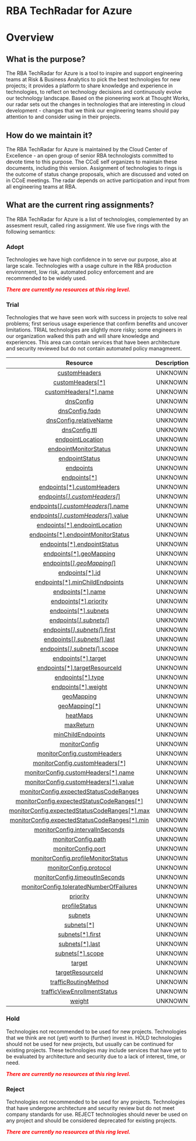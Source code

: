 
RBA TechRadar for Azure
=======================

# Overview

## What is the purpose?


The RBA TechRadar for Azure is a tool to inspire and support engineering teams at Risk & Business Analytics to pick the best technologies for new projects; it provides a platform to share knowledge and experience in technologies, to reflect on technology decisions and continuously evolve our technology landscape.  Based on the pioneering work at Thought Works, our radar sets out the changes in technologies that are interesting in cloud development - changes that we think our engineering teams should pay attention to and consider using in their projects.
## How do we maintain it?


The RBA TechRadar for Azure is maintained by the Cloud Center of Excellence - an open group of senior RBA technologists committed to devote time to this purpose.  The CCoE self organizes to maintain these documents, including this version.  Assignment of technologies to rings is the outcome of status change proposals, which are discussed and voted on in CCoE meetings.  The radar depends on active participation and input from all engineering teams at RBA.
## What are the current ring assignments?


The RBA TechRadar for Azure is a list of technologies, complemented by an assesment result, called ring assignment.  We use five rings with the following semantics:
### Adopt


Technologies we have high confidence in to serve our purpose, also at large scale.  Technologies with a usage culture in the RBA production environment, low risk, automated policy enforcement and are recommended to be widely used.  
  
***<font color="red"> There are currently no resources at this ring level. </font>***
### Trial


Technologies that we have seen work with success in projects to solve real problems;  first serious usage experience that confirm benefits and uncover limitations.  TRIAL technologies are slightly more risky; some engineers in our organization walked this path and will share knowledge and experiences.  This area can contain services that have been architecture and security reviewed but do not contain automated policy managmeent.  

|Resource|Description|Path|Status|
| :---: | :---: | :---: | :---: |
|[customHeaders](https://github.com/openrba/python-azure-techradar/blob/master/Microsoft.Network/trafficmanagerprofiles/customHeaders)|UNKNOWN|Microsoft.Network/trafficmanagerprofiles/customHeaders|TRIAL|
|[customHeaders[*]](https://github.com/openrba/python-azure-techradar/blob/master/Microsoft.Network/trafficmanagerprofiles/customHeaders[*])|UNKNOWN|Microsoft.Network/trafficmanagerprofiles/customHeaders[*]|TRIAL|
|[customHeaders[*].name](https://github.com/openrba/python-azure-techradar/blob/master/Microsoft.Network/trafficmanagerprofiles/customHeaders[*].name)|UNKNOWN|Microsoft.Network/trafficmanagerprofiles/customHeaders[*].name|TRIAL|
|[dnsConfig](https://github.com/openrba/python-azure-techradar/blob/master/Microsoft.Network/trafficmanagerprofiles/dnsConfig)|UNKNOWN|Microsoft.Network/trafficmanagerprofiles/dnsConfig|TRIAL|
|[dnsConfig.fqdn](https://github.com/openrba/python-azure-techradar/blob/master/Microsoft.Network/trafficmanagerprofiles/dnsConfig.fqdn)|UNKNOWN|Microsoft.Network/trafficmanagerprofiles/dnsConfig.fqdn|TRIAL|
|[dnsConfig.relativeName](https://github.com/openrba/python-azure-techradar/blob/master/Microsoft.Network/trafficmanagerprofiles/dnsConfig.relativeName)|UNKNOWN|Microsoft.Network/trafficmanagerprofiles/dnsConfig.relativeName|TRIAL|
|[dnsConfig.ttl](https://github.com/openrba/python-azure-techradar/blob/master/Microsoft.Network/trafficmanagerprofiles/dnsConfig.ttl)|UNKNOWN|Microsoft.Network/trafficmanagerprofiles/dnsConfig.ttl|TRIAL|
|[endpointLocation](https://github.com/openrba/python-azure-techradar/blob/master/Microsoft.Network/trafficmanagerprofiles/endpointLocation)|UNKNOWN|Microsoft.Network/trafficmanagerprofiles/endpointLocation|TRIAL|
|[endpointMonitorStatus](https://github.com/openrba/python-azure-techradar/blob/master/Microsoft.Network/trafficmanagerprofiles/endpointMonitorStatus)|UNKNOWN|Microsoft.Network/trafficmanagerprofiles/endpointMonitorStatus|TRIAL|
|[endpointStatus](https://github.com/openrba/python-azure-techradar/blob/master/Microsoft.Network/trafficmanagerprofiles/endpointStatus)|UNKNOWN|Microsoft.Network/trafficmanagerprofiles/endpointStatus|TRIAL|
|[endpoints](https://github.com/openrba/python-azure-techradar/blob/master/Microsoft.Network/trafficmanagerprofiles/endpoints)|UNKNOWN|Microsoft.Network/trafficmanagerprofiles/endpoints|TRIAL|
|[endpoints[*]](https://github.com/openrba/python-azure-techradar/blob/master/Microsoft.Network/trafficmanagerprofiles/endpoints[*])|UNKNOWN|Microsoft.Network/trafficmanagerprofiles/endpoints[*]|TRIAL|
|[endpoints[*].customHeaders](https://github.com/openrba/python-azure-techradar/blob/master/Microsoft.Network/trafficmanagerprofiles/endpoints[*].customHeaders)|UNKNOWN|Microsoft.Network/trafficmanagerprofiles/endpoints[*].customHeaders|TRIAL|
|[endpoints[*].customHeaders[*]](https://github.com/openrba/python-azure-techradar/blob/master/Microsoft.Network/trafficmanagerprofiles/endpoints[*].customHeaders[*])|UNKNOWN|Microsoft.Network/trafficmanagerprofiles/endpoints[*].customHeaders[*]|TRIAL|
|[endpoints[*].customHeaders[*].name](https://github.com/openrba/python-azure-techradar/blob/master/Microsoft.Network/trafficmanagerprofiles/endpoints[*].customHeaders[*].name)|UNKNOWN|Microsoft.Network/trafficmanagerprofiles/endpoints[*].customHeaders[*].name|TRIAL|
|[endpoints[*].customHeaders[*].value](https://github.com/openrba/python-azure-techradar/blob/master/Microsoft.Network/trafficmanagerprofiles/endpoints[*].customHeaders[*].value)|UNKNOWN|Microsoft.Network/trafficmanagerprofiles/endpoints[*].customHeaders[*].value|TRIAL|
|[endpoints[*].endpointLocation](https://github.com/openrba/python-azure-techradar/blob/master/Microsoft.Network/trafficmanagerprofiles/endpoints[*].endpointLocation)|UNKNOWN|Microsoft.Network/trafficmanagerprofiles/endpoints[*].endpointLocation|TRIAL|
|[endpoints[*].endpointMonitorStatus](https://github.com/openrba/python-azure-techradar/blob/master/Microsoft.Network/trafficmanagerprofiles/endpoints[*].endpointMonitorStatus)|UNKNOWN|Microsoft.Network/trafficmanagerprofiles/endpoints[*].endpointMonitorStatus|TRIAL|
|[endpoints[*].endpointStatus](https://github.com/openrba/python-azure-techradar/blob/master/Microsoft.Network/trafficmanagerprofiles/endpoints[*].endpointStatus)|UNKNOWN|Microsoft.Network/trafficmanagerprofiles/endpoints[*].endpointStatus|TRIAL|
|[endpoints[*].geoMapping](https://github.com/openrba/python-azure-techradar/blob/master/Microsoft.Network/trafficmanagerprofiles/endpoints[*].geoMapping)|UNKNOWN|Microsoft.Network/trafficmanagerprofiles/endpoints[*].geoMapping|TRIAL|
|[endpoints[*].geoMapping[*]](https://github.com/openrba/python-azure-techradar/blob/master/Microsoft.Network/trafficmanagerprofiles/endpoints[*].geoMapping[*])|UNKNOWN|Microsoft.Network/trafficmanagerprofiles/endpoints[*].geoMapping[*]|TRIAL|
|[endpoints[*].id](https://github.com/openrba/python-azure-techradar/blob/master/Microsoft.Network/trafficmanagerprofiles/endpoints[*].id)|UNKNOWN|Microsoft.Network/trafficmanagerprofiles/endpoints[*].id|TRIAL|
|[endpoints[*].minChildEndpoints](https://github.com/openrba/python-azure-techradar/blob/master/Microsoft.Network/trafficmanagerprofiles/endpoints[*].minChildEndpoints)|UNKNOWN|Microsoft.Network/trafficmanagerprofiles/endpoints[*].minChildEndpoints|TRIAL|
|[endpoints[*].name](https://github.com/openrba/python-azure-techradar/blob/master/Microsoft.Network/trafficmanagerprofiles/endpoints[*].name)|UNKNOWN|Microsoft.Network/trafficmanagerprofiles/endpoints[*].name|TRIAL|
|[endpoints[*].priority](https://github.com/openrba/python-azure-techradar/blob/master/Microsoft.Network/trafficmanagerprofiles/endpoints[*].priority)|UNKNOWN|Microsoft.Network/trafficmanagerprofiles/endpoints[*].priority|TRIAL|
|[endpoints[*].subnets](https://github.com/openrba/python-azure-techradar/blob/master/Microsoft.Network/trafficmanagerprofiles/endpoints[*].subnets)|UNKNOWN|Microsoft.Network/trafficmanagerprofiles/endpoints[*].subnets|TRIAL|
|[endpoints[*].subnets[*]](https://github.com/openrba/python-azure-techradar/blob/master/Microsoft.Network/trafficmanagerprofiles/endpoints[*].subnets[*])|UNKNOWN|Microsoft.Network/trafficmanagerprofiles/endpoints[*].subnets[*]|TRIAL|
|[endpoints[*].subnets[*].first](https://github.com/openrba/python-azure-techradar/blob/master/Microsoft.Network/trafficmanagerprofiles/endpoints[*].subnets[*].first)|UNKNOWN|Microsoft.Network/trafficmanagerprofiles/endpoints[*].subnets[*].first|TRIAL|
|[endpoints[*].subnets[*].last](https://github.com/openrba/python-azure-techradar/blob/master/Microsoft.Network/trafficmanagerprofiles/endpoints[*].subnets[*].last)|UNKNOWN|Microsoft.Network/trafficmanagerprofiles/endpoints[*].subnets[*].last|TRIAL|
|[endpoints[*].subnets[*].scope](https://github.com/openrba/python-azure-techradar/blob/master/Microsoft.Network/trafficmanagerprofiles/endpoints[*].subnets[*].scope)|UNKNOWN|Microsoft.Network/trafficmanagerprofiles/endpoints[*].subnets[*].scope|TRIAL|
|[endpoints[*].target](https://github.com/openrba/python-azure-techradar/blob/master/Microsoft.Network/trafficmanagerprofiles/endpoints[*].target)|UNKNOWN|Microsoft.Network/trafficmanagerprofiles/endpoints[*].target|TRIAL|
|[endpoints[*].targetResourceId](https://github.com/openrba/python-azure-techradar/blob/master/Microsoft.Network/trafficmanagerprofiles/endpoints[*].targetResourceId)|UNKNOWN|Microsoft.Network/trafficmanagerprofiles/endpoints[*].targetResourceId|TRIAL|
|[endpoints[*].type](https://github.com/openrba/python-azure-techradar/blob/master/Microsoft.Network/trafficmanagerprofiles/endpoints[*].type)|UNKNOWN|Microsoft.Network/trafficmanagerprofiles/endpoints[*].type|TRIAL|
|[endpoints[*].weight](https://github.com/openrba/python-azure-techradar/blob/master/Microsoft.Network/trafficmanagerprofiles/endpoints[*].weight)|UNKNOWN|Microsoft.Network/trafficmanagerprofiles/endpoints[*].weight|TRIAL|
|[geoMapping](https://github.com/openrba/python-azure-techradar/blob/master/Microsoft.Network/trafficmanagerprofiles/geoMapping)|UNKNOWN|Microsoft.Network/trafficmanagerprofiles/geoMapping|TRIAL|
|[geoMapping[*]](https://github.com/openrba/python-azure-techradar/blob/master/Microsoft.Network/trafficmanagerprofiles/geoMapping[*])|UNKNOWN|Microsoft.Network/trafficmanagerprofiles/geoMapping[*]|TRIAL|
|[heatMaps](https://github.com/openrba/python-azure-techradar/blob/master/Microsoft.Network/trafficmanagerprofiles/heatMaps)|UNKNOWN|Microsoft.Network/trafficmanagerprofiles/heatMaps|TRIAL|
|[maxReturn](https://github.com/openrba/python-azure-techradar/blob/master/Microsoft.Network/trafficmanagerprofiles/maxReturn)|UNKNOWN|Microsoft.Network/trafficmanagerprofiles/maxReturn|TRIAL|
|[minChildEndpoints](https://github.com/openrba/python-azure-techradar/blob/master/Microsoft.Network/trafficmanagerprofiles/minChildEndpoints)|UNKNOWN|Microsoft.Network/trafficmanagerprofiles/minChildEndpoints|TRIAL|
|[monitorConfig](https://github.com/openrba/python-azure-techradar/blob/master/Microsoft.Network/trafficmanagerprofiles/monitorConfig)|UNKNOWN|Microsoft.Network/trafficmanagerprofiles/monitorConfig|TRIAL|
|[monitorConfig.customHeaders](https://github.com/openrba/python-azure-techradar/blob/master/Microsoft.Network/trafficmanagerprofiles/monitorConfig.customHeaders)|UNKNOWN|Microsoft.Network/trafficmanagerprofiles/monitorConfig.customHeaders|TRIAL|
|[monitorConfig.customHeaders[*]](https://github.com/openrba/python-azure-techradar/blob/master/Microsoft.Network/trafficmanagerprofiles/monitorConfig.customHeaders[*])|UNKNOWN|Microsoft.Network/trafficmanagerprofiles/monitorConfig.customHeaders[*]|TRIAL|
|[monitorConfig.customHeaders[*].name](https://github.com/openrba/python-azure-techradar/blob/master/Microsoft.Network/trafficmanagerprofiles/monitorConfig.customHeaders[*].name)|UNKNOWN|Microsoft.Network/trafficmanagerprofiles/monitorConfig.customHeaders[*].name|TRIAL|
|[monitorConfig.customHeaders[*].value](https://github.com/openrba/python-azure-techradar/blob/master/Microsoft.Network/trafficmanagerprofiles/monitorConfig.customHeaders[*].value)|UNKNOWN|Microsoft.Network/trafficmanagerprofiles/monitorConfig.customHeaders[*].value|TRIAL|
|[monitorConfig.expectedStatusCodeRanges](https://github.com/openrba/python-azure-techradar/blob/master/Microsoft.Network/trafficmanagerprofiles/monitorConfig.expectedStatusCodeRanges)|UNKNOWN|Microsoft.Network/trafficmanagerprofiles/monitorConfig.expectedStatusCodeRanges|TRIAL|
|[monitorConfig.expectedStatusCodeRanges[*]](https://github.com/openrba/python-azure-techradar/blob/master/Microsoft.Network/trafficmanagerprofiles/monitorConfig.expectedStatusCodeRanges[*])|UNKNOWN|Microsoft.Network/trafficmanagerprofiles/monitorConfig.expectedStatusCodeRanges[*]|TRIAL|
|[monitorConfig.expectedStatusCodeRanges[*].max](https://github.com/openrba/python-azure-techradar/blob/master/Microsoft.Network/trafficmanagerprofiles/monitorConfig.expectedStatusCodeRanges[*].max)|UNKNOWN|Microsoft.Network/trafficmanagerprofiles/monitorConfig.expectedStatusCodeRanges[*].max|TRIAL|
|[monitorConfig.expectedStatusCodeRanges[*].min](https://github.com/openrba/python-azure-techradar/blob/master/Microsoft.Network/trafficmanagerprofiles/monitorConfig.expectedStatusCodeRanges[*].min)|UNKNOWN|Microsoft.Network/trafficmanagerprofiles/monitorConfig.expectedStatusCodeRanges[*].min|TRIAL|
|[monitorConfig.intervalInSeconds](https://github.com/openrba/python-azure-techradar/blob/master/Microsoft.Network/trafficmanagerprofiles/monitorConfig.intervalInSeconds)|UNKNOWN|Microsoft.Network/trafficmanagerprofiles/monitorConfig.intervalInSeconds|TRIAL|
|[monitorConfig.path](https://github.com/openrba/python-azure-techradar/blob/master/Microsoft.Network/trafficmanagerprofiles/monitorConfig.path)|UNKNOWN|Microsoft.Network/trafficmanagerprofiles/monitorConfig.path|TRIAL|
|[monitorConfig.port](https://github.com/openrba/python-azure-techradar/blob/master/Microsoft.Network/trafficmanagerprofiles/monitorConfig.port)|UNKNOWN|Microsoft.Network/trafficmanagerprofiles/monitorConfig.port|TRIAL|
|[monitorConfig.profileMonitorStatus](https://github.com/openrba/python-azure-techradar/blob/master/Microsoft.Network/trafficmanagerprofiles/monitorConfig.profileMonitorStatus)|UNKNOWN|Microsoft.Network/trafficmanagerprofiles/monitorConfig.profileMonitorStatus|TRIAL|
|[monitorConfig.protocol](https://github.com/openrba/python-azure-techradar/blob/master/Microsoft.Network/trafficmanagerprofiles/monitorConfig.protocol)|UNKNOWN|Microsoft.Network/trafficmanagerprofiles/monitorConfig.protocol|TRIAL|
|[monitorConfig.timeoutInSeconds](https://github.com/openrba/python-azure-techradar/blob/master/Microsoft.Network/trafficmanagerprofiles/monitorConfig.timeoutInSeconds)|UNKNOWN|Microsoft.Network/trafficmanagerprofiles/monitorConfig.timeoutInSeconds|TRIAL|
|[monitorConfig.toleratedNumberOfFailures](https://github.com/openrba/python-azure-techradar/blob/master/Microsoft.Network/trafficmanagerprofiles/monitorConfig.toleratedNumberOfFailures)|UNKNOWN|Microsoft.Network/trafficmanagerprofiles/monitorConfig.toleratedNumberOfFailures|TRIAL|
|[priority](https://github.com/openrba/python-azure-techradar/blob/master/Microsoft.Network/trafficmanagerprofiles/priority)|UNKNOWN|Microsoft.Network/trafficmanagerprofiles/priority|TRIAL|
|[profileStatus](https://github.com/openrba/python-azure-techradar/blob/master/Microsoft.Network/trafficmanagerprofiles/profileStatus)|UNKNOWN|Microsoft.Network/trafficmanagerprofiles/profileStatus|TRIAL|
|[subnets](https://github.com/openrba/python-azure-techradar/blob/master/Microsoft.Network/trafficmanagerprofiles/subnets)|UNKNOWN|Microsoft.Network/trafficmanagerprofiles/subnets|TRIAL|
|[subnets[*]](https://github.com/openrba/python-azure-techradar/blob/master/Microsoft.Network/trafficmanagerprofiles/subnets[*])|UNKNOWN|Microsoft.Network/trafficmanagerprofiles/subnets[*]|TRIAL|
|[subnets[*].first](https://github.com/openrba/python-azure-techradar/blob/master/Microsoft.Network/trafficmanagerprofiles/subnets[*].first)|UNKNOWN|Microsoft.Network/trafficmanagerprofiles/subnets[*].first|TRIAL|
|[subnets[*].last](https://github.com/openrba/python-azure-techradar/blob/master/Microsoft.Network/trafficmanagerprofiles/subnets[*].last)|UNKNOWN|Microsoft.Network/trafficmanagerprofiles/subnets[*].last|TRIAL|
|[subnets[*].scope](https://github.com/openrba/python-azure-techradar/blob/master/Microsoft.Network/trafficmanagerprofiles/subnets[*].scope)|UNKNOWN|Microsoft.Network/trafficmanagerprofiles/subnets[*].scope|TRIAL|
|[target](https://github.com/openrba/python-azure-techradar/blob/master/Microsoft.Network/trafficmanagerprofiles/target)|UNKNOWN|Microsoft.Network/trafficmanagerprofiles/target|TRIAL|
|[targetResourceId](https://github.com/openrba/python-azure-techradar/blob/master/Microsoft.Network/trafficmanagerprofiles/targetResourceId)|UNKNOWN|Microsoft.Network/trafficmanagerprofiles/targetResourceId|TRIAL|
|[trafficRoutingMethod](https://github.com/openrba/python-azure-techradar/blob/master/Microsoft.Network/trafficmanagerprofiles/trafficRoutingMethod)|UNKNOWN|Microsoft.Network/trafficmanagerprofiles/trafficRoutingMethod|TRIAL|
|[trafficViewEnrollmentStatus](https://github.com/openrba/python-azure-techradar/blob/master/Microsoft.Network/trafficmanagerprofiles/trafficViewEnrollmentStatus)|UNKNOWN|Microsoft.Network/trafficmanagerprofiles/trafficViewEnrollmentStatus|TRIAL|
|[weight](https://github.com/openrba/python-azure-techradar/blob/master/Microsoft.Network/trafficmanagerprofiles/weight)|UNKNOWN|Microsoft.Network/trafficmanagerprofiles/weight|TRIAL|

### Hold


Technologies not recommended to be used for new projects. Technologies that we think are not (yet) worth to (further) invest in.  HOLD technologies should not be used for new projects, but usually can be continued for existing projects.  These technologies may include services that have yet to be evaluated by architecture and security due to a lack of interest, time, or need.  
  
***<font color="red"> There are currently no resources at this ring level. </font>***
### Reject


Technologies not recommended to be used for any projects. Technologies that have undergone architecture and security review but do not meet company standards for use.  REJECT technologies should never be used on any project and should be considered deprecated for existing projects.  
  
***<font color="red"> There are currently no resources at this ring level. </font>***